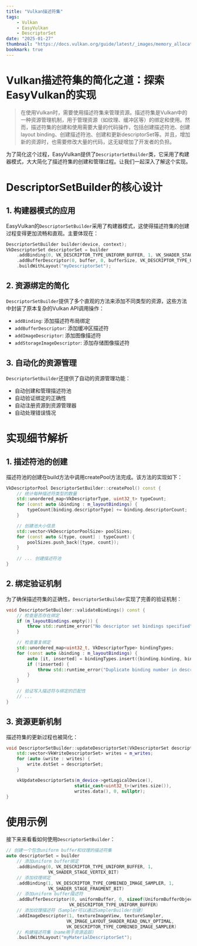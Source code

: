 ```yaml
---
title: "Vulkan描述符集"
tags:
    - Vulkan
    - EasyVulkan
    - DescriptorSet
date: "2025-01-27"
thumbnail: "https://docs.vulkan.org/guide/latest/_images/memory_allocation_sub_allocation.png"
bookmark: true
---
```

# Vulkan描述符集的简化之道：探索EasyVulkan的实现

>在使用Vulkan时，需要使用描述符集来管理资源。描述符集是Vulkan中的一种资源管理机制，用于管理资源（如纹理、缓冲区等）的绑定和使用。然而，描述符集的创建和使用需要大量的代码操作，包括创建描述符池、创建layout binding、创建描述符池、创建和更新descriptorSet等。并且，增加新的资源时，也需要修改大量的代码，这无疑增加了开发者的负担。

为了简化这个过程，EasyVulkan提供了`DescriptorSetBuilder`类，它采用了构建器模式，大大简化了描述符集的创建和管理过程。让我们一起深入了解这个实现。

# DescriptorSetBuilder的核心设计

## 1. 构建器模式的应用

EasyVulkan的`DescriptorSetBuilder`采用了构建器模式，这使得描述符集的创建过程变得更加流畅和直观。主要体现在：

```cpp
DescriptorSetBuilder builder(device, context);
VkDescriptorSet descriptorSet = builder
    .addBinding(0, VK_DESCRIPTOR_TYPE_UNIFORM_BUFFER, 1, VK_SHADER_STAGE_VERTEX_BIT)
    .addBufferDescriptor(0, buffer, 0, bufferSize, VK_DESCRIPTOR_TYPE_UNIFORM_BUFFER)
    .buildWithLayout("myDescriptorSet");
```

## 2. 资源绑定的简化

`DescriptorSetBuilder`提供了多个直观的方法来添加不同类型的资源，这些方法中封装了原本复杂的Vulkan API调用操作：

- `addBinding`: 添加描述符布局绑定
- `addBufferDescriptor`: 添加缓冲区描述符
- `addImageDescriptor`: 添加图像描述符
- `addStorageImageDescriptor`: 添加存储图像描述符

## 3. 自动化的资源管理

`DescriptorSetBuilder`还提供了自动的资源管理功能：

- 自动创建和管理描述符池
- 自动验证绑定的正确性
- 自动注册资源到资源管理器
- 自动处理错误情况

# 实现细节解析

## 1. 描述符池的创建

描述符池的创建在build方法中调用createPool方法完成。该方法的实现如下：

```cpp
VkDescriptorPool DescriptorSetBuilder::createPool() const {
    // 统计每种描述符类型的数量
    std::unordered_map<VkDescriptorType, uint32_t> typeCount;
    for (const auto &binding : m_layoutBindings) {
        typeCount[binding.descriptorType] += binding.descriptorCount;
    }

    // 创建池大小信息
    std::vector<VkDescriptorPoolSize> poolSizes;
    for (const auto &[type, count] : typeCount) {
        poolSizes.push_back({type, count});
    }
    
    // ... 创建描述符池
}
```

## 2. 绑定验证机制

为了确保描述符集的正确性，`DescriptorSetBuilder`实现了完善的验证机制：

```cpp
void DescriptorSetBuilder::validateBindings() const {
    // 检查是否存在绑定
    if (m_layoutBindings.empty()) {
        throw std::runtime_error("No descriptor set bindings specified");
    }

    // 检查重复绑定
    std::unordered_map<uint32_t, VkDescriptorType> bindingTypes;
    for (const auto &binding : m_layoutBindings) {
        auto [it, inserted] = bindingTypes.insert({binding.binding, binding.descriptorType});
        if (!inserted) {
            throw std::runtime_error("Duplicate binding number in descriptor set layout");
        }
    }

    // 验证写入描述符与绑定的匹配性
    // ...
}
```

## 3. 资源更新机制

描述符集的更新过程也被简化：

```cpp
void DescriptorSetBuilder::updateDescriptorSet(VkDescriptorSet descriptorSet) const {
    std::vector<VkWriteDescriptorSet> writes = m_writes;
    for (auto &write : writes) {
        write.dstSet = descriptorSet;
    }

    vkUpdateDescriptorSets(m_device->getLogicalDevice(),
                          static_cast<uint32_t>(writes.size()),
                          writes.data(), 0, nullptr);
}
```

# 使用示例

接下来来看看如何使用`DescriptorSetBuilder`：

```cpp
// 创建一个包含uniform buffer和纹理的描述符集
auto descriptorSet = builder
    // 添加uniform buffer绑定
    .addBinding(0, VK_DESCRIPTOR_TYPE_UNIFORM_BUFFER, 1, 
                VK_SHADER_STAGE_VERTEX_BIT)
    // 添加纹理绑定
    .addBinding(1, VK_DESCRIPTOR_TYPE_COMBINED_IMAGE_SAMPLER, 1,
                VK_SHADER_STAGE_FRAGMENT_BIT)
    // 添加uniform buffer描述符
    .addBufferDescriptor(0, uniformBuffer, 0, sizeof(UniformBufferObject),
                        VK_DESCRIPTOR_TYPE_UNIFORM_BUFFER)
    // 添加纹理描述符（Sampler可以通过SamplerBuilder创建）
    .addImageDescriptor(1, textureImageView, textureSampler,
                       VK_IMAGE_LAYOUT_SHADER_READ_ONLY_OPTIMAL,
                       VK_DESCRIPTOR_TYPE_COMBINED_IMAGE_SAMPLER)
    // 构建描述符集（name用于资源追踪）
    .buildWithLayout("myMaterialDescriptorSet");
```

